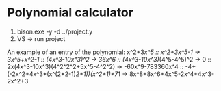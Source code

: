# Polynomial calculator

1. bison.exe -y -d ../project.y
2. VS -> run project

An example of an entry of the polynomial: x^2+3*x^5
 ::	x^2+3x^5-1									->	3x^5+x^2-1
 ::	(4x^3-10x^3)^2								->	36x^6
 :: (4x^3-10x^3)*(4^5-4^5)^2					->	0
 :: 2x(4x^3-10x^3)(4^2^2^2+5x^5-4^2^2)			->	-60x^9-783360x^4
 :: -4+(-2x^2+4x^3*(x^(2*2-1)*2+1))(x^2+1)+7*1	->	8x^8+8x^6+4x^5-2x^4+4x^3-2x^2+3
